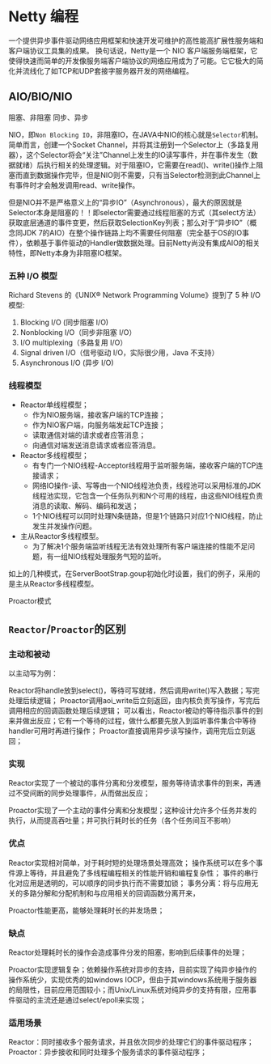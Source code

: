 # Netty 编程
<!-- @author DHJT 2019-10-13 -->
一个提供异步事件驱动网络应用框架和快速开发可维护的高性能高扩展性服务端和客户端协议工具集的成果。
换句话说，Netty是一个 NIO 客户端服务端框架，它使得快速而简单的开发像服务端客户端协议的网络应用成为了可能。它它极大的简化并流线化了如TCP和UDP套接字服务器开发的网络编程。


## AIO/BIO/NIO
阻塞、非阻塞
同步、异步

NIO，即`Non Blocking IO`，非阻塞IO，在JAVA中NIO的核心就是`Selector`机制。简单而言，创建一个Socket Channel，并将其注册到一个Selector上（多路复用器），这个Selector将会“关注”Channel上发生的IO读写事件，并在事件发生（数据就绪）后执行相关的处理逻辑。对于阻塞IO，它需要在read()、write()操作上阻塞而直到数据操作完毕，但是NIO则不需要，只有当Selector检测到此Channel上有事件时才会触发调用read、write操作。

但是NIO并不是严格意义上的“异步IO”（Asynchronous），最大的原因就是Selector本身是阻塞的！！即selector需要通过线程阻塞的方式（其select方法）获取底层通道的事件变更，然后获取SelectionKey列表；那么对于“异步IO”（概念同JDK 7的AIO）在整个操作链路上均不需要任何阻塞（完全基于OS的IO事件），依赖基于事件驱动的Handler做数据处理。目前Netty尚没有集成AIO的相关特性，即Netty本身为非阻塞IO框架。

### 五种 I/O 模型
Richard Stevens 的《UNIX® Network Programming Volume》提到了 5 种 I/O 模型:

1. Blocking I/O (同步阻塞 I/O)
2. Nonblocking I/O（同步非阻塞 I/O）
3. I/O multiplexing（多路复用 I/O）
4. Signal driven I/O（信号驱动 I/O，实际很少用，Java 不支持）
5. Asynchronous I/O (异步 I/O)

### 线程模型
- Reactor单线程模型；
    + 作为NIO服务端，接收客户端的TCP连接；
    + 作为NIO客户端，向服务端发起TCP连接；
    + 读取通信对端的请求或者应答消息；
    + 向通信对端发送消息请求或者应答消息。
- Reactor多线程模型；
    + 有专门一个NIO线程-Acceptor线程用于监听服务端，接收客户端的TCP连接请求；
    + 网络IO操作-读、写等由一个NIO线程池负责，线程池可以采用标准的JDK线程池实现，它包含一个任务队列和N个可用的线程，由这些NIO线程负责消息的读取、解码、编码和发送；
    + 1个NIO线程可以同时处理N条链路，但是1个链路只对应1个NIO线程，防止发生并发操作问题。
- 主从Reactor多线程模型。
    + 为了解决1个服务端监听线程无法有效处理所有客户端连接的性能不足问题，有一组NIO线程处理服务气短的监听。

如上的几种模式，在ServerBootStrap.goup初始化时设置，我们的例子，采用的是主从Reactor多线程模型。

Proactor模式

## `Reactor`/`Proactor`的区别

### 主动和被动
以主动写为例：

Reactor将handle放到select()，等待可写就绪，然后调用write()写入数据；写完处理后续逻辑；
Proactor调用aoi_write后立刻返回，由内核负责写操作，写完后调用相应的回调函数处理后续逻辑；
可以看出，Reactor被动的等待指示事件的到来并做出反应；它有一个等待的过程，做什么都要先放入到监听事件集合中等待handler可用时再进行操作；
Proactor直接调用异步读写操作，调用完后立刻返回；

### 实现
Reactor实现了一个被动的事件分离和分发模型，服务等待请求事件的到来，再通过不受间断的同步处理事件，从而做出反应；

Proactor实现了一个主动的事件分离和分发模型；这种设计允许多个任务并发的执行，从而提高吞吐量；并可执行耗时长的任务（各个任务间互不影响）

### 优点
Reactor实现相对简单，对于耗时短的处理场景处理高效；
操作系统可以在多个事件源上等待，并且避免了多线程编程相关的性能开销和编程复杂性；
事件的串行化对应用是透明的，可以顺序的同步执行而不需要加锁；
事务分离：将与应用无关的多路分解和分配机制和与应用相关的回调函数分离开来，

Proactor性能更高，能够处理耗时长的并发场景；

### 缺点
Reactor处理耗时长的操作会造成事件分发的阻塞，影响到后续事件的处理；

Proactor实现逻辑复杂；依赖操作系统对异步的支持，目前实现了纯异步操作的操作系统少，实现优秀的如windows IOCP，但由于其windows系统用于服务器的局限性，目前应用范围较小；而Unix/Linux系统对纯异步的支持有限，应用事件驱动的主流还是通过select/epoll来实现；

### 适用场景
Reactor：同时接收多个服务请求，并且依次同步的处理它们的事件驱动程序；
Proactor：异步接收和同时处理多个服务请求的事件驱动程序；
